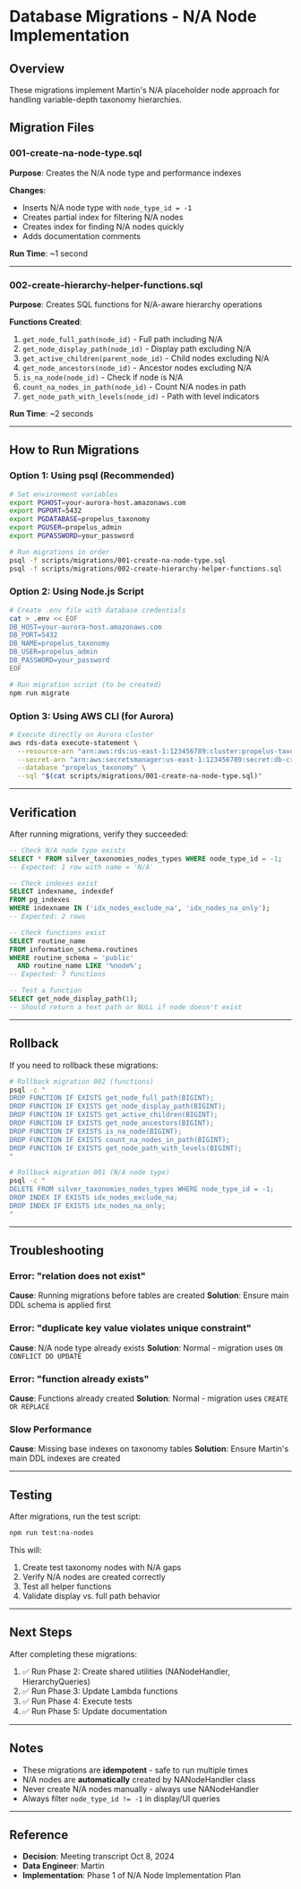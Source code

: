 # Database Migrations - N/A Node Implementation

## Overview

These migrations implement Martin's N/A placeholder node approach for handling variable-depth taxonomy hierarchies.

## Migration Files

### 001-create-na-node-type.sql
**Purpose**: Creates the N/A node type and performance indexes

**Changes**:
- Inserts N/A node type with `node_type_id = -1`
- Creates partial index for filtering N/A nodes
- Creates index for finding N/A nodes quickly
- Adds documentation comments

**Run Time**: ~1 second

---

### 002-create-hierarchy-helper-functions.sql
**Purpose**: Creates SQL functions for N/A-aware hierarchy operations

**Functions Created**:
1. `get_node_full_path(node_id)` - Full path including N/A
2. `get_node_display_path(node_id)` - Display path excluding N/A
3. `get_active_children(parent_node_id)` - Child nodes excluding N/A
4. `get_node_ancestors(node_id)` - Ancestor nodes excluding N/A
5. `is_na_node(node_id)` - Check if node is N/A
6. `count_na_nodes_in_path(node_id)` - Count N/A nodes in path
7. `get_node_path_with_levels(node_id)` - Path with level indicators

**Run Time**: ~2 seconds

---

## How to Run Migrations

### Option 1: Using psql (Recommended)

```bash
# Set environment variables
export PGHOST=your-aurora-host.amazonaws.com
export PGPORT=5432
export PGDATABASE=propelus_taxonomy
export PGUSER=propelus_admin
export PGPASSWORD=your_password

# Run migrations in order
psql -f scripts/migrations/001-create-na-node-type.sql
psql -f scripts/migrations/002-create-hierarchy-helper-functions.sql
```

### Option 2: Using Node.js Script

```bash
# Create .env file with database credentials
cat > .env << EOF
DB_HOST=your-aurora-host.amazonaws.com
DB_PORT=5432
DB_NAME=propelus_taxonomy
DB_USER=propelus_admin
DB_PASSWORD=your_password
EOF

# Run migration script (to be created)
npm run migrate
```

### Option 3: Using AWS CLI (for Aurora)

```bash
# Execute directly on Aurora cluster
aws rds-data execute-statement \
  --resource-arn "arn:aws:rds:us-east-1:123456789:cluster:propelus-taxonomy" \
  --secret-arn "arn:aws:secretsmanager:us-east-1:123456789:secret:db-creds" \
  --database "propelus_taxonomy" \
  --sql "$(cat scripts/migrations/001-create-na-node-type.sql)"
```

---

## Verification

After running migrations, verify they succeeded:

```sql
-- Check N/A node type exists
SELECT * FROM silver_taxonomies_nodes_types WHERE node_type_id = -1;
-- Expected: 1 row with name = 'N/A'

-- Check indexes exist
SELECT indexname, indexdef
FROM pg_indexes
WHERE indexname IN ('idx_nodes_exclude_na', 'idx_nodes_na_only');
-- Expected: 2 rows

-- Check functions exist
SELECT routine_name
FROM information_schema.routines
WHERE routine_schema = 'public'
  AND routine_name LIKE '%node%';
-- Expected: 7 functions

-- Test a function
SELECT get_node_display_path(1);
-- Should return a text path or NULL if node doesn't exist
```

---

## Rollback

If you need to rollback these migrations:

```bash
# Rollback migration 002 (functions)
psql -c "
DROP FUNCTION IF EXISTS get_node_full_path(BIGINT);
DROP FUNCTION IF EXISTS get_node_display_path(BIGINT);
DROP FUNCTION IF EXISTS get_active_children(BIGINT);
DROP FUNCTION IF EXISTS get_node_ancestors(BIGINT);
DROP FUNCTION IF EXISTS is_na_node(BIGINT);
DROP FUNCTION IF EXISTS count_na_nodes_in_path(BIGINT);
DROP FUNCTION IF EXISTS get_node_path_with_levels(BIGINT);
"

# Rollback migration 001 (N/A node type)
psql -c "
DELETE FROM silver_taxonomies_nodes_types WHERE node_type_id = -1;
DROP INDEX IF EXISTS idx_nodes_exclude_na;
DROP INDEX IF EXISTS idx_nodes_na_only;
"
```

---

## Troubleshooting

### Error: "relation does not exist"
**Cause**: Running migrations before tables are created
**Solution**: Ensure main DDL schema is applied first

### Error: "duplicate key value violates unique constraint"
**Cause**: N/A node type already exists
**Solution**: Normal - migration uses `ON CONFLICT DO UPDATE`

### Error: "function already exists"
**Cause**: Functions already created
**Solution**: Normal - migration uses `CREATE OR REPLACE`

### Slow Performance
**Cause**: Missing base indexes on taxonomy tables
**Solution**: Ensure Martin's main DDL indexes are created

---

## Testing

After migrations, run the test script:

```bash
npm run test:na-nodes
```

This will:
1. Create test taxonomy nodes with N/A gaps
2. Verify N/A nodes are created correctly
3. Test all helper functions
4. Validate display vs. full path behavior

---

## Next Steps

After completing these migrations:

1. ✅ Run Phase 2: Create shared utilities (NANodeHandler, HierarchyQueries)
2. ✅ Run Phase 3: Update Lambda functions
3. ✅ Run Phase 4: Execute tests
4. ✅ Run Phase 5: Update documentation

---

## Notes

- These migrations are **idempotent** - safe to run multiple times
- N/A nodes are **automatically** created by NANodeHandler class
- Never create N/A nodes manually - always use NANodeHandler
- Always filter `node_type_id != -1` in display/UI queries

---

## Reference

- **Decision**: Meeting transcript Oct 8, 2024
- **Data Engineer**: Martin
- **Implementation**: Phase 1 of N/A Node Implementation Plan
